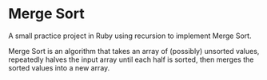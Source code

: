 # Merge Sort

A small practice project in Ruby using recursion to implement Merge Sort.

Merge Sort is an algorithm that takes an array of (possibly) unsorted values, repeatedly halves the input array until each half is sorted, then merges the sorted values into a new array. 
